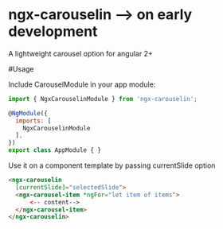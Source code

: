 # ngx-carouselin  --> on early development

A lightweight carousel option for angular 2+

#Usage 

Include CarouselModule in your app module:
```javascript
import { NgxCarouselinModule } from 'ngx-carouselin';

@NgModule({
  imports: [
    NgxCarouselinModule
  ],
})
export class AppModule { }
```

Use it on a component template by passing currentSlide option

```html
<ngx-carouselin
  [currentSlide]="selectedSlide">
  <ngx-carousel-item *ngFor="let item of items">
      <-- content-->
  </ngx-carousel-item>
</ngx-carouselin>
